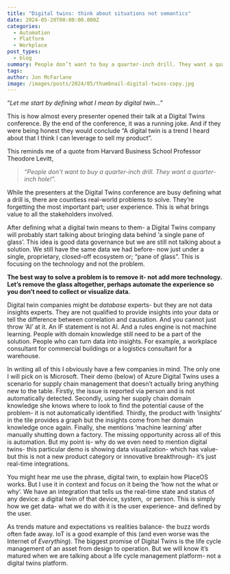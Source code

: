 ```yaml
---
title: "Digital twins: think about situations not semantics"
date: 2024-05-20T00:00:00.000Z
categories:
  - Automation
  - Platform
  - Workplace
post_types:
  - blog
summary: People don’t want to buy a quarter-inch drill. They want a quarter-inch hole. This is what we see with Digital Twins.
tags:
author: Jon McFarlane
image: /images/posts/2024/05/thumbnail-digital-twins-copy.jpg
---
```

“_Let me start by defining what I mean by digital twin..._”

This is how almost every presenter opened their talk at a Digital Twins conference. By the end of the conference, it was a running joke. And if they were being honest they would conclude “A digital twin is a trend I heard about that I think I can leverage to sell my product”.

This reminds me of a quote from Harvard Business School Professor Theodore Levitt,

> _“People don’t want to buy a quarter-inch drill. They want a quarter-inch hole!”._

While the presenters at the Digital Twins conference are busy defining what a drill is, there are countless real-world problems to solve. They’re forgetting the most important part; user experience. This is what brings value to all the stakeholders involved.

After defining what a digital twin means to them- a Digital Twins company will probably start talking about bringing data behind ‘a single pane of glass’. This idea is good data governance but we are still not talking about a solution. We still have the same data we had before- now just under a single, proprietary, closed-off ecosystem or; “pane of glass”. This is focusing on the technology and not the problem.

**The best way to solve a problem is to remove it- not add more technology. Let’s remove the glass altogether, perhaps automate the experience so you don’t need to collect or visualize data.**

Digital twin companies might be _database_ experts- but they are not data insights experts. They are not qualified to provide insights into your data or tell the difference between correlation and causation. And you cannot just throw ‘AI’ at it. An IF statement is not AI. And a rules engine is not machine learning. People with domain knowledge still need to be a part of the solution. People who can turn data into insights. For example, a workplace consultant for commercial buildings or a logistics consultant for a warehouse.

In writing all of this I obviously have a few companies in mind. The only one I will pick on is Microsoft. Their demo (below) of Azure Digital Twins uses a scenario for supply chain management that doesn’t actually bring anything new to the table. Firstly, the issue is reported via person and is not automatically detected. Secondly, using her supply chain domain knowledge she knows where to look to find the potential cause of the problem- it is not automatically identified. Thirdly, the product with ‘insights’ in the tile provides a graph but the insights come from her domain knowledge once again. Finally, she mentions ‘machine learning’ after manually shutting down a factory. The missing opportunity across all of this is automation. But my point is- why do we even need to mention digital twins- this particular demo is showing data visualization- which has value- but this is not a new product category or innovative breakthrough- it’s just real-time integrations.

You might hear me use the phrase, digital twin, to explain how PlaceOS works. But I use it in context and focus on it being the ‘how not the what or why’. We have an integration that tells us the real-time state and status of any device: a digital twin of that device, system,  or person. This is simply how we get data- what we do with it is the user experience- and defined by the user.

As trends mature and expectations vs realities balance- the buzz words often fade away. IoT is a good example of this (and even worse was the Internet of _Everything_). The biggest promise of Digital Twins is the life cycle management of an asset from design to operation. But we will know it’s matured when we are talking about a life cycle management platform- not a digital twins platform.

‍
